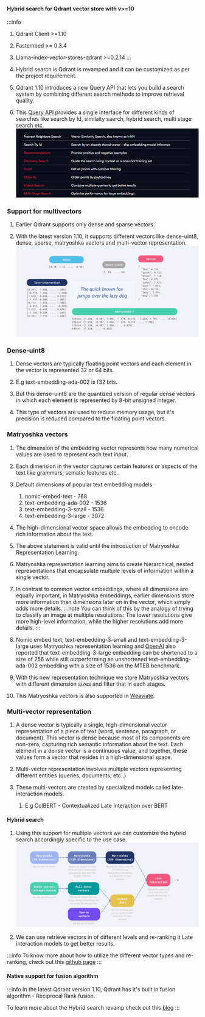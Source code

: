 #### Hybrid search for Qdrant vector store with v>=10

:::info

1. Qdrant Client >=1.10
2. Fastembed >= 0.3.4
3. Llama-index-vector-stores-qdrant >=0.2.14 
:::

4. Hybrid search is Qdrant is revamped and it can be customized as per the
   project requirement.

5. Qdrant 1.10 introduces a new Query API that lets you build a search system by
   combining different search methods to improve retrieval quality.

6. This
   [Query API](https://qdrant.tech/documentation/concepts/search/#query-api)
   provides a single interface for different kinds of searches like search by
   Id, similaity saerch, hybrid search, multi stage search etc.
   ![image.png](./img/qdrantllamaindex.png)

### Support for multivectors

1. Earlier Qdrant supports only dense and sparse vectors.

2. With the latest version 1.10, it supports different vectors like dense-uint8,
   dense, sparse, matryoshka vectors and multi-vector representation.
   ![image.png](./img/multivectoreqdrant.png)

### Dense-uint8

1. Dense vectors are typically floating point vectors and each element in the
   vector is represented 32 or 64 bits.

2. E.g text-embedding-ada-002 is f32 bits.

3. But this dense-uint8 are the quantized version of regular dense vectors in
   which each element is represented by 8-bit unsigned integer.

4. This type of vectors are used to reduce memory usage, but it's precision is
   reduced compared to the floating point vectors.

### Matryoshka vectors

1. The dimension of the embedding vector represents how many numerical values
   are used to represent each text input.

2. Each dimension in the vector captures certain features or aspects of the text
   like grammars, sematic features etc..

3. Default dimensions of popular text embedding models

   1. nomic-embed-text - 768
   2. text-embedding-ada-002 - 1536
   3. text-embedding-3-small - 1536
   4. text-embedding-3-large - 3072

4. The high-dimensional vector space allows the embedding to encode rich
   information about the text.

5. The above statement is valid until the introduction of Matryoshka
   Representation Learning.

6. Matryoshka representation learning aims to create hierarchical, nested
   representations that encapsulate multiple levels of information within a
   single vector.

7. In contrast to common vector embeddings, where all dimensions are equally
   important, in Matryoshka embeddings, earlier dimensions store more
   information than dimensions later on in the vector, which simply adds more
   details. :::note You can think of this by the analogy of trying to classify
   an image at multiple resolutions: The lower resolutions give more high-level
   information, while the higher resolutions add more details. :::
8. Nomic embed text, text-embedding-3-small and text-embedding-3-large uses
   Matryoshka representation learning and
   [OpenAI](https://platform.openai.com/docs/guides/embeddings/use-cases) also
   reported that text-embedding-3-large embedding can be shortened to a size of
   256 while still outperforming an unshortened text-embedding-ada-002 embedding
   with a size of 1536 on the MTEB benchmark.

9. With this new representation technique we store Matryoshka vectors with
   different dimension sizes and filter that in each stages.

10. This Matryoshka vectors is also supported in
    [Weaviate](https://weaviate.io/blog/openais-matryoshka-embeddings-in-weaviate#:~:text=%E2%80%8B,and%20search%20for%20it%20faster).

### Multi-vector representation

1.  A dense vector is typically a single, high-dimensional vector representation
    of a piece of text (word, sentence, paragraph, or document). This vector is
    dense because most of its components are non-zero, capturing rich semantic
    information about the text. Each element in a dense vector is a continuous
    value, and together, these values form a vector that resides in a
    high-dimensional space.

2.  Multi-vector representation involves multiple vectors representing different
    entities (queries, documents, etc..)

3.  These multi-vectors are created by specialized models called
    late-interaction models.
    1. E.g ColBERT - Contextualized Late Interaction over BERT

#### Hybrid search

1. Using this support for multiple vectors we can customize the hybrid search
   accordingly specific to the use case.
   ![image.png](./img/hybridsearchQdrant.png)

2. We can use retrieve vectors in of different levels and re-ranking it Late
   interaction models to get better results.

:::info 
To know more about how to utilize the different vector types and re-ranking, check out this [github page](https://github.com/qdrant/workshop-ultimate-hybrid-search/tree/main/notebooks)
:::

#### Native support for fusion algorithm

:::info 
In the latest Qdrant version 1.10, Qdrant has it's built in fusion
algorithm - Reciprocal Rank fusion.

To learn more about the Hybrid search revamp check out this
[blog](https://qdrant.tech/articles/hybrid-search/) 
:::

